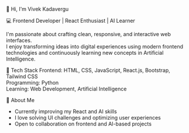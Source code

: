 👋 Hi, I'm Vivek Kadavergu  

💻 Frontend Developer | React Enthusiast | AI Learner

I'm passionate about crafting clean, responsive, and interactive web interfaces.  
I enjoy transforming ideas into digital experiences using modern frontend technologies and continuously learning new concepts in Artificial Intelligence.

🧰 Tech Stack
Frontend: HTML, CSS, JavaScript, React.js, Bootstrap, Tailwind CSS  
Programming: Python  
Learning: Web Development, Artificial Intelligence

🚀 About Me
-  Currently improving my React and AI skills  
-  I love solving UI challenges and optimizing user experiences  
-  Open to collaboration on frontend and AI-based projects  
